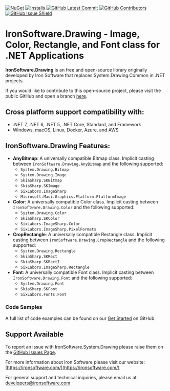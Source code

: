 [![NuGet](https://img.shields.io/nuget/v/IronSoftware.System.Drawing?color=informational&label=latest&logo=nuget)](https://www.nuget.org/packages/IronSoftware.System.Drawing/) [![Installs](https://img.shields.io/nuget/dt/IronSoftware.System.Drawing?color=informational&label=installs&logo=nuget)](https://www.nuget.org/packages/IronSoftware.System.Drawing/) [![GitHub Latest Commit](https://img.shields.io/github/last-commit/iron-software/IronSoftware.Drawing.Common?color=informational&logo=github)](https://github.com/iron-software/IronSoftware.Drawing.Common) [![GitHub Contributors](https://img.shields.io/github/contributors/iron-software/IronSoftware.Drawing.Common?color=informational&logo=github)](https://github.com/iron-software/IronSoftware.Drawing.Common) [![GitHub Issue Shield](https://img.shields.io/github/issues/iron-software/IronSoftware.System.Drawing?logo=GitHub&style=flat-square)](https://github.com/iron-software/IronSoftware.System.Drawing/issues)

# IronSoftware.Drawing - Image, Color, Rectangle, and Font class for .NET Applications

**IronSoftware.Drawing** is an free and open-source library originally developed by Iron Software that replaces System.Drawing.Common in .NET projects.

If you would like to contribute to this open-source project, please visit the public GitHub and open a branch [here](https://github.com/iron-software/IronSoftware.System.Drawing/).

## Cross platform support compatibility with:
- .NET 7, .NET 6, .NET 5, .NET Core, Standard, and Framework
- Windows, macOS, Linux, Docker, Azure, and AWS

## IronSoftware.Drawing Features:
- **AnyBitmap**: A universally compatible Bitmap class. Implicit casting between `IronSoftware.Drawing.AnyBitmap` and the following supported:
  - `System.Drawing.Bitmap`
  - `System.Drawing.Image`
  - `SkiaSharp.SKBitmap`
  - `SkiaSharp.SKImage`
  - `SixLabors.ImageSharp`
  - `Microsoft.Maui.Graphics.Platform.PlatformImage`
- **Color**: A universally compatible Color class. Implicit casting between `IronSoftware.Drawing.Color` and the following supported:
  - `System.Drawing.Color`
  - `SkiaSharp.SKColor`
  - `SixLabors.ImageSharp.Color`
  - `SixLabors.ImageSharp.PixelFormats`
- **CropRectangle**: A universally compatible Rectangle class. Implicit casting between `IronSoftware.Drawing.CropRectangle` and the following supported:
  - `System.Drawing.Rectangle`
  - `SkiaSharp.SKRect`
  - `SkiaSharp.SKRectI`
  - `SixLabors.ImageSharp.Rectangle`
- **Font**: A universally compatible Font class. Implicit casting between `IronSoftware.Drawing.Font` and the following supported:
  - `System.Drawing.Font`
  - `SkiaSharp.SKFont`
  - `SixLabors.Fonts.Font`

### Code Samples
A full list of code examples can be found on our [Get Started](https://github.com/iron-software/IronSoftware.System.Drawing#using-ironsoftwaredrawing) on GitHub.

## Support Available

To report an issue with IronSoftware.System.Drawing please raise them on the [GitHub Issues Page](https://github.com/iron-software/IronSoftware.System.Drawing/issues).

For more information about Iron Software please visit our website: [https://ironsoftware.com/](https://ironsoftware.com/)

For general support and technical inquiries, please email us at: developers@ironsoftware.com
